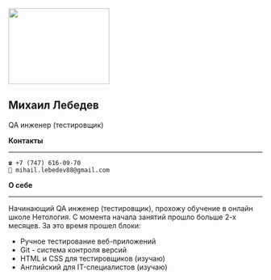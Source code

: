  <img src="https://user-images.githubusercontent.com/125981726/220750077-d6fd2627-95c3-49b3-a214-3f572220989b.jpg" width="200" height="150">  
 
 ## **Михаил Лебедев** 


QA инженер (тестировщик)  


**Контакты**
 ___
```
☎️ +7 (747) 616-09-70  
📧 mihail.lebedev88@gmail.com
```

**О себе**
___

Начинающий QA инженер (тестировщик), прохожу обучение в онлайн школе Нетология. С момента начала занятий прошло больше 2-х месяцев. За это время прошел блоки:

* Ручное тестирование веб-приложений
* Git - система контроля версий
* HTML и CSS для тестировщиков (изучаю)
* Английский для IT-специалистов (изучаю)
  
 

